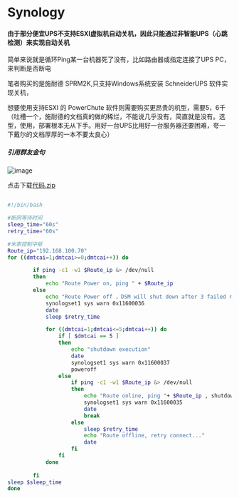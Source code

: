 # Synology

#### 由于部分便宜UPS不支持ESXI虚拟机自动关机，因此只能通过非智能UPS（心跳检测）来实现自动关机

简单来说就是循环Ping某一台机器死了没有，比如路由器或指定连接了UPS PC，来判断是否断电

笔者购买的是施耐德 SPRM2K,只支持Windows系统安装 SchneiderUPS 软件实现关机，

想要使用支持ESXI 的 PowerChute 软件则需要购买更昂贵的机型，需要5，6千（吐槽一个，施耐德的文档真的做的稀烂，不能说几乎没有，简直就是没有。选型，使用，部署根本无从下手。用好一台UPS比用好一台服务器还要困难，夸一下戴尔的文档厚厚的一本不要太良心）

##### 引用群友金句

![image](https://user-images.githubusercontent.com/59044398/218308601-32bdaef2-b698-4979-ab73-0cab4bfd676f.png)

点击下载[代码.zip](https://github.com/Meidouzanget/Synology/files/14074605/default.zip)


``` bash

#!/bin/bash

#断网等待时间
sleep_time="60s"
retry_time="60s"

#米家控制中枢
Route_ip="192.168.100.70"
for ((dmtcai=1;dmtcai>=0;dmtcai++)) do

        if ping -c1 -w1 $Route_ip &> /dev/null 
        then
            echo "Route Power on, ping " + $Route_ip
        else
            echo "Route Power off ，DSM will shut down after 3 failed retry attempts，waiting" $retry_time
            synologset1 sys warn 0x11600036
            date
            sleep $retry_time

            for ((dmtcai=1;dmtcai<=5;dmtcai++)) do
                if [ $dmtcai == 5 ]
                then
                    echo "shutdown execution" 
                    date
                    synologset1 sys warn 0x11600037
                    poweroff
                else
                    if ping -c1 -w1 $Route_ip &> /dev/null 
                    then
                        echo "Route online, ping "+ $Route_ip , shutdown cancel
                        synologset1 sys warn 0x11600035
                        date
                        break
                    else
                        sleep $retry_time
                        echo "Route offline, retry connect..."
                        date
                    fi
                fi
            done
            
        fi
sleep $sleep_time
done

```




